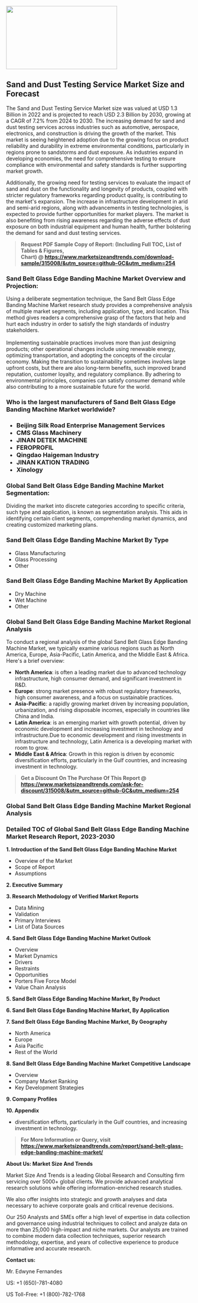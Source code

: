 <p><img class="alignnone size-medium wp-image-20088" src="https://ffe5etoiles.com/wp-content/uploads/2024/12/MST1-300x171.png" alt="" width="300" height="171" /></p><h2>Sand and Dust Testing Service Market Size and Forecast</h2><p>The Sand and Dust Testing Service Market size was valued at USD 1.3 Billion in 2022 and is projected to reach USD 2.3 Billion by 2030, growing at a CAGR of 7.2% from 2024 to 2030. The increasing demand for sand and dust testing services across industries such as automotive, aerospace, electronics, and construction is driving the growth of the market. This market is seeing heightened adoption due to the growing focus on product reliability and durability in extreme environmental conditions, particularly in regions prone to sandstorms and dust exposure. As industries expand in developing economies, the need for comprehensive testing to ensure compliance with environmental and safety standards is further supporting market growth.</p><p>Additionally, the growing need for testing services to evaluate the impact of sand and dust on the functionality and longevity of products, coupled with stricter regulatory frameworks regarding product quality, is contributing to the market's expansion. The increase in infrastructure development in arid and semi-arid regions, along with advancements in testing technologies, is expected to provide further opportunities for market players. The market is also benefiting from rising awareness regarding the adverse effects of dust exposure on both industrial equipment and human health, further bolstering the demand for sand and dust testing services.</p></p><blockquote id="" class=""><strong>Request PDF Sample Copy of Report: (Including Full TOC, List of Tables &amp; Figures, Chart)&nbsp;@&nbsp;<strong><a href="https://www.marketsizeandtrends.com/download-sample/315008/&utm_source=github-GC&utm_medium=254" target="_blank">https://www.marketsizeandtrends.com/download-sample/315008/&utm_source=github-GC&utm_medium=254</a></strong></strong></blockquote><h3 id="" class="">Sand Belt Glass Edge Banding Machine Market&nbsp;Overview and Projection:</h3><p id="" class="">Using a deliberate segmentation technique, the Sand Belt Glass Edge Banding Machine Market research study provides a comprehensive analysis of multiple market segments, including application, type, and location. This method gives readers a comprehensive grasp of the factors that help and hurt each industry in order to satisfy the high standards of industry stakeholders. <br /> <br />Implementing sustainable practices involves more than just designing products; other operational changes include using renewable energy, optimizing transportation, and adopting the concepts of the circular economy. Making the transition to sustainability sometimes involves large upfront costs, but there are also long-term benefits, such improved brand reputation, customer loyalty, and regulatory compliance. By adhering to environmental principles, companies can satisfy consumer demand while also contributing to a more sustainable future for the world.</p><h3 id="" class="">Who is the largest manufacturers of&nbsp;Sand Belt Glass Edge Banding Machine Market worldwide?</h3><h3 class=""><p><ul><li>Beijing Silk Road Enterprise Management Services </li><li> CMS Glass Machinery </li><li> JINAN DETEK MACHINE </li><li> FEROPROFIL </li><li> Qingdao Haigeman Industry </li><li> JINAN KATION TRADING </li><li> Xinology</li></ul></p></h3><h3 id="" class="">Global&nbsp;Sand Belt Glass Edge Banding Machine Market Segmentation:</h3><p id="" class="">Dividing the market into discrete categories according to specific criteria, such type and application, is known as segmentation analysis. This aids in identifying certain client segments, comprehending market dynamics, and creating customized marketing plans.</p><h3 id="" class="">Sand Belt Glass Edge Banding Machine Market&nbsp;By Type</h3><p><p><ul><li>Glass Manufacturing</li><li> Glass Processing</li><li> Other</p></li></ul></p></p><h3 id="" class="">Sand Belt Glass Edge Banding Machine Market&nbsp;By Application</h3><p class=""><p><ul><li>Dry Machine</li><li> Wet Machine</li><li> Other</li></ul></p></p><h3 id="" class="">Global Sand Belt Glass Edge Banding Machine Market Regional Analysis</h3><p id="" class="">To conduct a regional analysis of the global Sand Belt Glass Edge Banding Machine Market, we typically examine various regions such as North America, Europe, Asia-Pacific, Latin America, and the Middle East &amp; Africa. Here's a brief overview:</p><ul><li><strong>North America</strong>: is often a leading market due to advanced technology infrastructure, high consumer demand, and significant investment in R&amp;D.</li><li><strong>Europe</strong>: strong market presence with robust regulatory frameworks, high consumer awareness, and a focus on sustainable practices.</li><li><strong>Asia-Pacific</strong>: a rapidly growing market driven by increasing population, urbanization, and rising disposable incomes, especially in countries like China and India.</li><li><strong>Latin America</strong>: is an emerging market with growth potential, driven by economic development and increasing investment in technology and infrastructure.Due to economic development and rising investments in infrastructure and technology, Latin America is a developing market with room to grow.</li><li><strong>Middle East &amp; Africa</strong>: Growth in this region is driven by economic diversification efforts, particularly in the Gulf countries, and increasing investment in technology.</li></ul><blockquote id="" class=""><strong>Get a Discount On The Purchase Of This Report @ <strong><a href="https://www.marketsizeandtrends.com/ask-for-discount/315008/&utm_source=github-GC&utm_medium=254" target="_blank">https://www.marketsizeandtrends.com/ask-for-discount/315008/&utm_source=github-GC&utm_medium=254</a></strong></strong></blockquote><h3 id="" class="">Global Sand Belt Glass Edge Banding Machine Market Regional Analysis</h3><h3 id="" class="">Detailed TOC of Global Sand Belt Glass Edge Banding Machine Market Research Report, 2023-2030</h3><p id="" class=""><strong>1. Introduction of the Sand Belt Glass Edge Banding Machine Market</strong></p><ul><li>Overview of the Market</li><li>Scope of Report</li><li>Assumptions</li></ul><p id="" class=""><strong>2. Executive Summary</strong></p><p id="" class=""><strong>3. Research Methodology of Verified Market Reports</strong></p><ul><li>Data Mining</li><li>Validation</li><li>Primary Interviews</li><li>List of Data Sources</li></ul><p id="" class=""><strong>4. Sand Belt Glass Edge Banding Machine Market Outlook</strong></p><ul><li>Overview</li><li>Market Dynamics</li><li>Drivers</li><li>Restraints</li><li>Opportunities</li><li>Porters Five Force Model</li><li>Value Chain Analysis</li></ul><p id="" class=""><strong>5. Sand Belt Glass Edge Banding Machine Market, By Product</strong></p><p id="" class=""><strong>6. Sand Belt Glass Edge Banding Machine Market, By Application</strong></p><p id="" class=""><strong>7. Sand Belt Glass Edge Banding Machine Market, By Geography</strong></p><ul><li>North America</li><li>Europe</li><li>Asia Pacific</li><li>Rest of the World</li></ul><p id="" class=""><strong>8. Sand Belt Glass Edge Banding Machine Market Competitive Landscape</strong></p><ul><li>Overview</li><li>Company Market Ranking</li><li>Key Development Strategies</li></ul><p id="" class=""><strong>9. Company Profiles</strong></p><p id="" class=""><strong>10. Appendix</strong></p><ul><li>diversification efforts, particularly in the Gulf countries, and increasing investment in technology.</li></ul><blockquote id="" class=""><strong>For More Information or Query, visit <strong><strong><a href="https://www.marketsizeandtrends.com/report/sand-belt-glass-edge-banding-machine-market/" target="_blank">https://www.marketsizeandtrends.com/report/sand-belt-glass-edge-banding-machine-market/</a></strong></strong></strong></blockquote><p id="" class=""><strong>About Us: Market Size And Trends</strong></p><p id="" class="">Market Size And Trends is a leading Global Research and Consulting firm servicing over 5000+ global clients. We provide advanced analytical research solutions while offering information-enriched research studies.</p><p id="" class="">We also offer insights into strategic and growth analyses and data necessary to achieve corporate goals and critical revenue decisions.</p><p id="" class="">Our 250 Analysts and SMEs offer a high level of expertise in data collection and governance using industrial techniques to collect and analyze data on more than 25,000 high-impact and niche markets. Our analysts are trained to combine modern data collection techniques, superior research methodology, expertise, and years of collective experience to produce informative and accurate research.</p><p id="" class=""><strong>Contact us:</strong></p><p id="" class="">Mr. Edwyne Fernandes</p><p id="" class="">US: +1 (650)-781-4080</p><p id="" class="">US Toll-Free: +1 (800)-782-1768</p>
